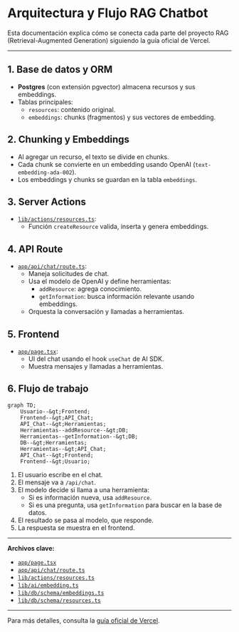 # Arquitectura y Flujo RAG Chatbot

Esta documentación explica cómo se conecta cada parte del proyecto RAG (Retrieval-Augmented Generation) siguiendo la guía oficial de Vercel.

---

## 1. Base de datos y ORM
- **Postgres** (con extensión pgvector) almacena recursos y sus embeddings.
- Tablas principales:
  - `resources`: contenido original.
  - `embeddings`: chunks (fragmentos) y sus vectores de embedding.

## 2. Chunking y Embeddings
- Al agregar un recurso, el texto se divide en chunks.
- Cada chunk se convierte en un embedding usando OpenAI (`text-embedding-ada-002`).
- Los embeddings y chunks se guardan en la tabla `embeddings`.

## 3. Server Actions
- [`lib/actions/resources.ts`](../lib/actions/resources.ts):
  - Función `createResource` valida, inserta y genera embeddings.

## 4. API Route
- [`app/api/chat/route.ts`](../app/api/chat/route.ts):
  - Maneja solicitudes de chat.
  - Usa el modelo de OpenAI y define herramientas:
    - `addResource`: agrega conocimiento.
    - `getInformation`: busca información relevante usando embeddings.
  - Orquesta la conversación y llamadas a herramientas.

## 5. Frontend
- [`app/page.tsx`](../app/page.tsx):
  - UI del chat usando el hook `useChat` de AI SDK.
  - Muestra mensajes y llamadas a herramientas.

## 6. Flujo de trabajo

```mermaid
graph TD;
    Usuario--&gt;Frontend;
    Frontend--&gt;API_Chat;
    API_Chat--&gt;Herramientas;
    Herramientas--addResource--&gt;DB;
    Herramientas--getInformation--&gt;DB;
    DB--&gt;Herramientas;
    Herramientas--&gt;API_Chat;
    API_Chat--&gt;Frontend;
    Frontend--&gt;Usuario;
```

1. El usuario escribe en el chat.
2. El mensaje va a `/api/chat`.
3. El modelo decide si llama a una herramienta:
   - Si es información nueva, usa `addResource`.
   - Si es una pregunta, usa `getInformation` para buscar en la base de datos.
4. El resultado se pasa al modelo, que responde.
5. La respuesta se muestra en el frontend.

---

**Archivos clave:**
- [`app/page.tsx`](../app/page.tsx)
- [`app/api/chat/route.ts`](../app/api/chat/route.ts)
- [`lib/actions/resources.ts`](../lib/actions/resources.ts)
- [`lib/ai/embedding.ts`](../lib/ai/embedding.ts)
- [`lib/db/schema/embeddings.ts`](../lib/db/schema/embeddings.ts)
- [`lib/db/schema/resources.ts`](../lib/db/schema/resources.ts)

---

Para más detalles, consulta la [guía oficial de Vercel](https://ai-sdk.dev/cookbook/guides/rag-chatbot#rag-agent-guide).
